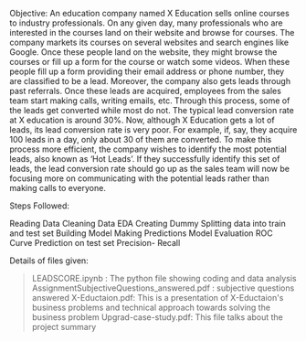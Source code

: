 Objective:
An education company named X Education sells online courses to industry professionals. On any given day, many professionals who are interested in the courses land on their website and browse for courses. The company markets its courses on several websites and search engines like Google. Once these people land on the website, they might browse the courses or fill up a form for the course or watch some videos. When these people fill up a form providing their email address or phone number, they are classified to be a lead. Moreover, the company also gets leads through past referrals. Once these leads are acquired, employees from the sales team start making calls, writing emails, etc. Through this process, some of the leads get converted while most do not. The typical lead conversion rate at X education is around 30%. Now, although X Education gets a lot of leads, its lead conversion rate is very poor. For example, if, say, they acquire 100 leads in a day, only about 30 of them are converted. To make this process more efficient, the company wishes to identify the most potential leads, also known as ‘Hot Leads’. If they successfully identify this set of leads, the lead conversion rate should go up as the sales team will now be focusing more on communicating with the potential leads rather than making calls to everyone.

Steps Followed:

Reading Data Cleaning Data EDA Creating Dummy Splitting data into train and test set Building Model Making Predictions Model Evaluation ROC Curve Prediction on test set Precision- Recall

Details of files given:

> LEADSCORE.ipynb : The python file showing coding and data analysis 
> AssignmentSubjectiveQuestions_answered.pdf : subjective questions answered
> X-Eductaion.pdf: This is a presentation of X-Eductaion's business problems and technical approach towards solving the business problem
> Upgrad-case-study.pdf: This file talks about the project summary
